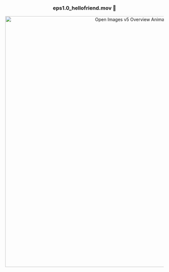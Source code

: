 <div align="center">
  
### eps1.0_hellofriend.mov 👋


<a href="https://lh3.googleusercontent.com/proxy/9d4qKxJUaHI4FSEfjJgvEYRRGT8KDDqOIPsxQCg8Pu7_QbPmE9aIOr6KP_PXmE_UdPkpODbfhFUru114H2peN1kBnKW35a4UgCIJ6oj4iMo"><img alt="Open Images v5 Overview Animation" src="https://lh3.googleusercontent.com/proxy/9d4qKxJUaHI4FSEfjJgvEYRRGT8KDDqOIPsxQCg8Pu7_QbPmE9aIOr6KP_PXmE_UdPkpODbfhFUru114H2peN1kBnKW35a4UgCIJ6oj4iMo" width="800px" /></a>

</div>


<!--

![Alt Text](https://lh3.googleusercontent.com/proxy/9d4qKxJUaHI4FSEfjJgvEYRRGT8KDDqOIPsxQCg8Pu7_QbPmE9aIOr6KP_PXmE_UdPkpODbfhFUru114H2peN1kBnKW35a4UgCIJ6oj4iMo)

![Adam's github stats](https://github-readme-stats.vercel.app/api?username=dezow&&hide=contribs&count_private=true&show_icons=true&theme=onedark)

[![Adam's top Langs](https://github-readme-stats.vercel.app/api/top-langs/?username=dezow&layout=compact)](https://github.com/anuraghazra/github-readme-stats)


**dezow/dezow** is a ✨ _special_ ✨ repository because its `README.md` (this file) appears on your GitHub profile.

Here are some ideas to get you started:

- 🔭 I’m currently working on ...
- 🌱 I’m currently learning ...
- 👯 I’m looking to collaborate on ...
- 🤔 I’m looking for help with ...
- 💬 Ask me about ...
- 📫 How to reach me: ...
- 😄 Pronouns: ...
- ⚡ Fun fact: ...
-->
